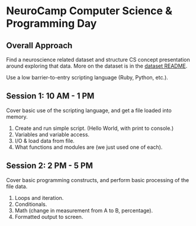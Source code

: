 # NeuroCamp Computer Science & Programming Day

## Overall Approach

Find a neuroscience related dataset and structure CS concept presentation around exploring that data. More on the dataset is in the [dataset README](/data/README.md).

Use a low barrier-to-entry scripting language (Ruby, Python, etc.).

## Session 1: 10 AM - 1 PM

Cover basic use of the scripting language, and get a file loaded into memory.

1. Create and run simple script. (Hello World, with print to console.)
2. Variables and variable access.
3. I/O & load data from file.
4. What functions and modules are (we just used one of each).

## Session 2: 2 PM - 5 PM

Cover basic programming constructs, and perform basic processing of the file data.

1. Loops and iteration.
2. Conditionals.
3. Math (change in measurement from A to B, percentage).
4. Formatted output to screen.
